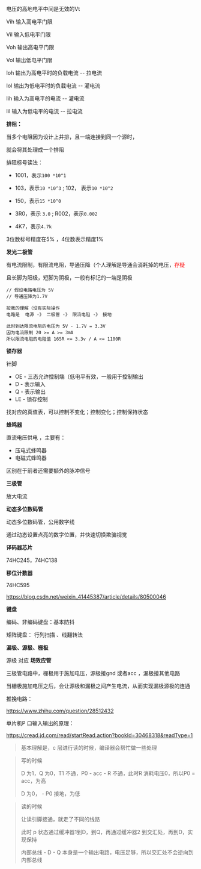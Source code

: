 电压的高地电平中间是无效的Vt  

Vih 输入高电平门限  

Vil 输入低电平门限  

Voh 输出高电平门限   

Vol 输出低电平门限  



Ioh 输出为高电平时的负载电流  -- 拉电流  

Iol  输出为低电平时的负载电流 -- 灌电流  

Iih  输入为高电平的电流 -- 灌电流   

Iil  输入为低电平的电流 -- 拉电流  



**排阻：**

当多个电阻因为设计上并排，且一端连接到同一个源时，  

就会将其处理成一个排阻  

排阻标号读法：  

- 1001，表示`100 *10^1`

- 103，表示`10 *10^3` ; 102， 表示`10 *10^2`  
- 150，表示`15 *10^0`  
- 3R0，表示 `3.0` ; R002，表示`0.002`
- 4K7，表示`4.7k`

3位数标号精度在5% ，4位数表示精度1%    



**发光二极管**

有电流限制，有限流电阻，导通压降（个人理解是导通会消耗掉的电压，<font color=red>存疑</font>  

且长脚为阳极，短脚为阴极，一般有标记的一端是阴极      

```
// 假设电路电压为 5V  
// 导通压降为1.7V  

按我的理解（没有实际操作
电路是  电源 -》 二极管 -》 限流电阻 -》 接地

此时到达限流电阻的电压为 5V - 1.7V = 3.3V
因为电流限制 20 >= A >= 3mA  
所以限流电阻的电阻值 165R <= 3.3v / A <= 1100R 
```



**锁存器**

针脚

- OE - 三态允许控制端（低电平有效，一般用于控制输出
- D - 表示输入
- Q - 表示输出
- LE - 锁存控制

找对应的真值表，可以控制不变化；控制变化；控制保持状态  



**蜂鸣器**

直流电压供电  ，主要有：  

- 压电式蜂鸣器
- 电磁式蜂鸣器

区别在于前者还需要额外的脉冲信号  



**三极管**  

放大电流  



**动态多位数码管**

动态多位数码管，公用数字线   

通过动态设置点亮的数字位置，并快速切换欺骗视觉  



**译码器芯片**  

74HC245，74HC138    



**移位计数器**

74HC595  

https://blog.csdn.net/weixin_41445387/article/details/80500046  



**键盘**

编码、非编码键盘：基本防抖  

矩阵键盘： 行列扫描 、线翻转法  



**漏极、源极、栅极**  

源极 对应 **场效应管**  

三极管电路中，栅极用于施加电压，源极接gnd 或者acc ，漏极接其他电路  

当栅极施加电压之后，会让源极和漏极之间产生电流，从而实现漏极源极的连通  



推挽电路：  

https://www.zhihu.com/question/28512432  

单片机P 口输入输出的原理：  

https://cread.jd.com/read/startRead.action?bookId=30468318&readType=1  

> 基本理解是，c 层进行读的时候，编译器会帮忙做一些处理  

> 写的时候  
>
> D 为1，Q 为0，T1 不通，P0 - acc - R 不通，此时R 消耗电压0，所以P0 = acc，为高
>
> D 为0， -                             P0 接地，为低

> 读的时候  
>
> 让读引脚接通，就走了不同的线路  
>
> 此时 p 状态通过缓冲器1到D，到Q，再通过缓冲器2 到交汇处，再到D，实现保持  
>
> 内部总线 - D - Q 本身是一个输出电路，电压足够，所以交汇处不会逆向到内部总线  





  









